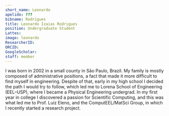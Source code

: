 ```yaml
---
short_name: Leonardo
apelido: ???
bibname: Rodrigues
title: Leonardo Izaias Rodrigues
position: Undergraduate Student
Lattes: 
image: leonardo
ResearcherID: 
ORCID: 
GoogleScholar: 
staff: member
---
```


I was born in 2002 in a small county in São Paulo, Brazil. My family is mostly composed of  administrative positions, a fact that made it more difficult to find myself in engineering. Despite of that, early in my high school I decided the path I would try to follow, which led me to Lorena School of Engineering (EEL–USP), where I became a Physical Engineering undergrad. In my first year in college I discovered a passion for Scientific Computing, and this was what led me to Prof. Luiz Eleno, and the ComputEEL/MatSci Group, in which I recently started a research project.
